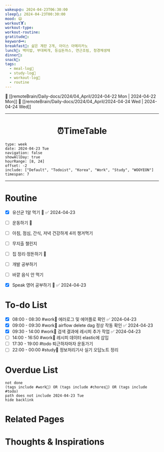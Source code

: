 ```yaml
---
wakeup🌞: 2024-04-23T06:30:00
sleep🌜: 2024-04-23T00:30:00
mood: 😃
workout🏋️: 
workout-type: 
workout-routine: 
gratitude🙏: 
keyword🗝️: 
breakfast🍳: 삶은 계란 2개, 아이스 아메리카노
lunch🍚: 백미밥, 부대찌개, 등심돈까스, 연근조림, 청경채생채
dinner🥗: 
snack🍬: 
tags:
  - meal-log📝
  - study-log📓
  - workout-log💪
  - routine
---
```


🔺 [[remoteBrain/Daily-docs/2024/04_April/2024-04-22 Mon | 2024-04-22 Mon]]
🔻 [[remoteBrain/Daily-docs/2024/04_April/2024-04-24 Wed | 2024-04-24 Wed]]
___
<h1> <center>⏰TimeTable </center> </h1>

```gEvent
type: week
date: 2024-04-23 Tue
navigation: false
showAllDay: true
hourRange: [8, 24]
offset: -2
include: ["Default", "Todoist", "Korea", "Work", "Study", "WOOYEON"]
timespan: 7
```

--- 


# Routine 

- [x] 유산균 1알 먹기 🔼 ✅ 2024-04-23
- [ ] 운동하기 🔼
- [ ] 아침, 점심, 간식, 저녁 건강하게 4끼 챙겨먹기
- [ ] 무지출 챌린지 
- [ ] 집 정리·정돈하기 🔼
- [ ] 개발 공부하기
- [ ] 바깥 음식 안 먹기 
- [x] Speak 영어 공부하기 🔼 ✅ 2024-04-23


# To-do List

- [x] 08:00 - 08:30 #work💼 에러로그 및 에어플로 확인 ✅ 2024-04-23
- [x] 09:00 - 09:30 #work💼 airflow delete dag 정상 작동 확인 ✅ 2024-04-23
- [x] 09:30 - 14:00 #work💼 검색 결과에 레시피 추가 작업 ✅ 2024-04-23
- [ ] 14:00 - 16:50 #work💼 레시피 데이터 elastic에 삽입
- [ ] 17:30 - 19:00 #todo 퇴근하자마자 운동가기
- [ ] 22:00 - 00:00 #study📓 정보처리기사 실기 오답노트 정리

# Overdue List
```tasks
not done
(tags include #work💼) OR (tags include #chores🧺) OR (tags include #todo)
path does not include 2024-04-23 Tue
hide backlink
```

# Related Pages



# Thoughts & Inspirations

